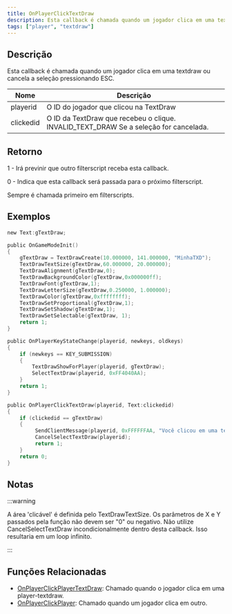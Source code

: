 ```yaml
---
title: OnPlayerClickTextDraw
description: Esta callback é chamada quando um jogador clica em uma textdraw ou cancela a seleção pressionando ESC.
tags: ["player", "textdraw"]
---
```


<VersionWarnPT name='callback' version='SA-MP 0.3e' />

## Descrição

Esta callback é chamada quando um jogador clica em uma textdraw ou cancela a seleção pressionando ESC.

| Nome      | Descrição                                                                            |
| --------- | ------------------------------------------------------------------------------------ |
| playerid  | O ID do jogador que clicou na TextDraw                                               |
| clickedid | O ID da TextDraw que recebeu o clique. INVALID_TEXT_DRAW Se a seleção for cancelada. |

## Retorno

1 - Irá previnir que outro filterscript receba esta callback.

0 - Indica que esta callback será passada para o próximo filterscript.

Sempre é chamada primeiro em filterscripts.

## Exemplos

```c
new Text:gTextDraw;

public OnGameModeInit()
{
    gTextDraw = TextDrawCreate(10.000000, 141.000000, "MinhaTXD");
    TextDrawTextSize(gTextDraw,60.000000, 20.000000);
    TextDrawAlignment(gTextDraw,0);
    TextDrawBackgroundColor(gTextDraw,0x000000ff);
    TextDrawFont(gTextDraw,1);
    TextDrawLetterSize(gTextDraw,0.250000, 1.000000);
    TextDrawColor(gTextDraw,0xffffffff);
    TextDrawSetProportional(gTextDraw,1);
    TextDrawSetShadow(gTextDraw,1);
    TextDrawSetSelectable(gTextDraw, 1);
    return 1;
}

public OnPlayerKeyStateChange(playerid, newkeys, oldkeys)
{
    if (newkeys == KEY_SUBMISSION)
    {
        TextDrawShowForPlayer(playerid, gTextDraw);
        SelectTextDraw(playerid, 0xFF4040AA);
    }
    return 1;
}

public OnPlayerClickTextDraw(playerid, Text:clickedid)
{
    if (clickedid == gTextDraw)
    {
         SendClientMessage(playerid, 0xFFFFFFAA, "Você clicou em uma textdraw.");
         CancelSelectTextDraw(playerid);
         return 1;
    }
    return 0;
}
```

## Notas

:::warning

A área 'clicável' é definida pelo TextDrawTextSize. Os parâmetros de X e Y passados pela função não devem ser "0" ou negativo. Não utilize CancelSelectTextDraw incondicionalmente dentro desta callback. Isso resultaria em um loop infinito.

:::

## Funções Relacionadas

- [OnPlayerClickPlayerTextDraw](OnPlayerClickPlayerTextDraw.md): Chamado quando o jogador clica em uma player-textdraw.
- [OnPlayerClickPlayer](OnPlayerClickPlayer.md): Chamado quando um jogador clica em outro.
